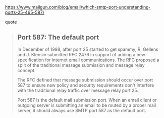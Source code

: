 https://www.mailgun.com/blog/email/which-smtp-port-understanding-ports-25-465-587/

quote
>## Port 587: The default port
>In December of 1998, after port 25 started to get spammy, R. Gellens and J. Klensin submitted RFC 2476 in support of adding a new specification for internet email communications. The RFC proposed a split of the traditional message submission and message relay concept.
>
>The RFC defined that message submission should occur over port 587 to ensure new policy and security requirements don't interfere with the traditional relay traffic over message relay port 25.
>
>Port 587 is the default mail submission port. When an email client or outgoing server is submitting an email to be routed by a proper mail server, it should always use SMTP port 587 as the default port.

